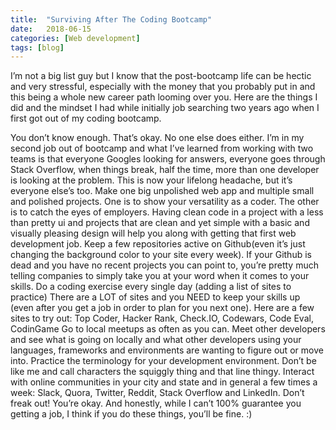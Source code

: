 ```yaml
---
title:  "Surviving After The Coding Bootcamp"
date:   2018-06-15
categories: [Web development]
tags: [blog]
---
```

I’m not a big list guy but I know that the post-bootcamp life can be hectic and very stressful, especially with the money that you probably put in and this being a whole new career path looming over you. Here are the things I did and the mindset I had while initially job searching two years ago when I first got out of my coding bootcamp.

You don’t know enough. That’s okay. No one else does either. I’m in my second job out of bootcamp and what I’ve learned from working with two teams is that everyone Googles looking for answers, everyone goes through Stack Overflow, when things break, half the time, more than one developer is looking at the problem. This is now your lifelong headache, but it’s everyone else’s too.
Make one big unpolished web app and multiple small and polished projects. One is to show your versatility as a coder. The other is to catch the eyes of employers. Having clean code in a project with a less than pretty ui and projects that are clean and yet simple with a basic and visually pleasing design will help you along with getting that first web development job.
Keep a few repositories active on Github(even it’s just changing the background color to your site every week). If your Github is dead and you have no recent projects you can point to, you’re pretty much telling companies to simply take you at your word when it comes to your skills.
Do a coding exercise every single day (adding a list of sites to practice) There are a LOT of sites and you NEED to keep your skills up (even after you get a job in order to plan for you next one). Here are a few sites to try out: Top Coder, Hacker Rank, Check.IO, Codewars, Code Eval, CodinGame
Go to local meetups as often as you can. Meet other developers and see what is going on locally and what other developers using your languages, frameworks and environments are wanting to figure out or move into.
Practice the terminology for your development environment. Don’t be like me and call characters the squiggly thing and that line thingy.
Interact with online communities in your city and state and in general a few times a week: Slack, Quora, Twitter, Reddit, Stack Overflow and LinkedIn.
Don’t freak out! You’re okay. And honestly, while I can’t 100% guarantee you getting a job, I think if you do these things, you’ll be fine. :)
